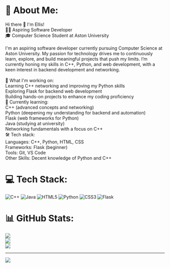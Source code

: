 # 💫 About Me:
Hi there 👋 I'm Ellis!<br>👨‍💻 Aspiring Software Developer<br>🎓 Computer Science Student at Aston University<br><br>I'm an aspiring software developer currently pursuing Computer Science at Aston University. My passion for technology drives me to continuously learn, explore, and build meaningful projects that push my limits. I’m currently honing my skills in C++, Python, and web development, with a keen interest in backend development and networking.<br><br>🔭 What I'm working on:<br>Learning C++ networking and improving my Python skills<br>Exploring Flask for backend web development<br>Building hands-on projects to enhance my coding proficiency<br>🌱 Currently learning:<br>C++ (advanced concepts and networking)<br>Python (deepening my understanding for backend and automation)<br>Flask (web frameworks for Python)<br>Java (studying at university)<br>Networking fundamentals with a focus on C++<br>🛠️ Tech stack:<br>Languages: C++, Python, HTML, CSS<br>Frameworks: Flask (beginner)<br>Tools: Git, VS Code<br>Other Skills: Decent knowledge of Python and C++


# 💻 Tech Stack:
![C++](https://img.shields.io/badge/c++-%2300599C.svg?style=for-the-badge&logo=c%2B%2B&logoColor=white) ![Java](https://img.shields.io/badge/java-%23ED8B00.svg?style=for-the-badge&logo=openjdk&logoColor=white) ![HTML5](https://img.shields.io/badge/html5-%23E34F26.svg?style=for-the-badge&logo=html5&logoColor=white) ![Python](https://img.shields.io/badge/python-3670A0?style=for-the-badge&logo=python&logoColor=ffdd54) ![CSS3](https://img.shields.io/badge/css3-%231572B6.svg?style=for-the-badge&logo=css3&logoColor=white) ![Flask](https://img.shields.io/badge/flask-%23000.svg?style=for-the-badge&logo=flask&logoColor=white)
# 📊 GitHub Stats:
![](https://github-readme-stats.vercel.app/api?username=EllisHanna&theme=dark&hide_border=false&include_all_commits=false&count_private=false)<br/>
![](https://github-readme-streak-stats.herokuapp.com/?user=EllisHanna&theme=dark&hide_border=false)<br/>
![](https://github-readme-stats.vercel.app/api/top-langs/?username=EllisHanna&theme=dark&hide_border=false&include_all_commits=false&count_private=false&layout=compact)

---
[![](https://visitcount.itsvg.in/api?id=EllisHanna&icon=0&color=0)](https://visitcount.itsvg.in)

<!-- Proudly created with GPRM ( https://gprm.itsvg.in ) -->
